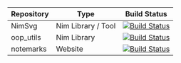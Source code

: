 | Repository | Type               | Build Status                                                                                                                                           |
|------------|--------------------|--------------------------------------------------------------------------------------------------------------------------------------------------------|
| NimSvg     | Nim Library / Tool | [![Build Status](https://github.com/bluenote10/NimSvg/workflows/ci/badge.svg)](https://github.com/bluenote10/NimSvg/actions?query=workflow%3Aci)       |
| oop_utils  | Nim Library        | [![Build Status](https://github.com/bluenote10/oop_utils/workflows/ci/badge.svg)](https://github.com/bluenote10/oop_utils/actions?query=workflow%3Aci) |
| notemarks  | Website            | [![Build Status](https://github.com/notemarks/notemarks/workflows/CI/badge.svg)](https://github.com/notemarks/notemarks/actions?query=workflow%3Aci)   |